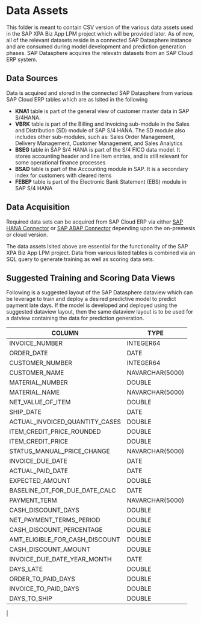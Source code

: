 # Data Assets

This folder is meant to contain CSV version of the various data assets used in the SAP XPA Biz App LPM project which will be provided later.
As of now, all of the relevant datasets reside in a connected SAP Datasphere instance and are consumed during model development and prediction generation phases. SAP Datasphere acquires the relevatn datasets from an SAP Cloud ERP system.

## Data Sources

Data is acquired and stored in the connected SAP Datasphere from various SAP Cloud ERP tables which are as lsited in the following

- __KNA1__ table is part of the general view of customer master data in SAP S/4HANA.
- __VBRK__ table is part of the Billing and Invoicing sub-module in the Sales and Distribution (SD) module of SAP S/4 HANA. The SD module also includes other sub-modules, such as: Sales Order Management, Delivery Management, Customer Management, and Sales Analytics
- __BSEG__ table in SAP S/4 HANA is part of the S/4 FICO data model. It stores accounting header and line item entries, and is still relevant for some operational finance processes
- __BSAD__ table is part of the Accounting module in SAP. It is a secondary index for customers with cleared items
- __FEBEP__ table is part of the Electronic Bank Statement (EBS) module in SAP S/4 HANA

## Data Acquisition

Required data sets can be acquired from SAP Cloud ERP via either [SAP HANA Connector](https://help.sap.com/docs/SAP_DATASPHERE/be5967d099974c69b77f4549425ca4c0/e6b63f176d3640609adcf06297fb37e9.html?q=connector) or [SAP ABAP Connector](https://help.sap.com/docs/SAP_DATASPHERE/be5967d099974c69b77f4549425ca4c0/a75c1aacf951449ba3b740c7e46da3a9.html?q=connector) depending upon the on-premesis or cloud version.

The data assets lsited above are essential for the functionality of the SAP XPA Biz App LPM project. Data from various listed tables is combined via an SQL query to generate training as well as scoring data sets.

## Suggested Training and Scoring Data Views

Following is a suggested layout of the SAP Datasphere dataview which can be leverage to train and deploy a desired predictive model to predict payment late days. If the model is developed and deployed using the suggested dataview layout, then the same dataview layout is to be used for a datview containing the data for prediction generation.

| COLUMN             | TYPE             |
|--------------------|------------------|
| INVOICE_NUMBER | INTEGER64 |
| ORDER_DATE | DATE|
| CUSTOMER_NUMBER|INTEGER64 |
| CUSTOMER_NAME | NAVARCHAR(5000) |
| MATERIAL_NUMBER | DOUBLE |
| MATERIAL_NAME | NAVARCHAR(5000) |
| NET_VALUE_OF_ITEM | DOUBLE |
| SHIP_DATE| DATE |
| ACTUAL_INVOICED_QUANTITY_CASES | DOUBLE |
| ITEM_CREDIT_PRICE_ROUNDED | DOUBLE |
| ITEM_CREDIT_PRICE | DOUBLE |
| STATUS_MANUAL_PRICE_CHANGE | NAVARCHAR(5000) |
| INVOICE_DUE_DATE | DATE |
| ACTUAL_PAID_DATE | DATE |
| EXPECTED_AMOUNT | DOUBLE |
| BASELINE_DT_FOR_DUE_DATE_CALC | DATE |
| PAYMENT_TERM | NAVARCHAR(5000) |
| CASH_DISCOUNT_DAYS | DOUBLE |
| NET_PAYMENT_TERMS_PERIOD | DOUBLE |
| CASH_DISCOUNT_PERCENTAGE | DOUBLE |
| AMT_ELIGIBLE_FOR_CASH_DISCOUNT | DOUBLE |
| CASH_DISCOUNT_AMOUNT | DOUBLE |
| INVOICE_DUE_DATE_YEAR_MONTH | DATE |
| DAYS_LATE | DOUBLE |
| ORDER_TO_PAID_DAYS | DOUBLE |
| INVOICE_TO_PAID_DAYS | DOUBLE |
| DAYS_TO_SHIP | DOUBLE |
|
